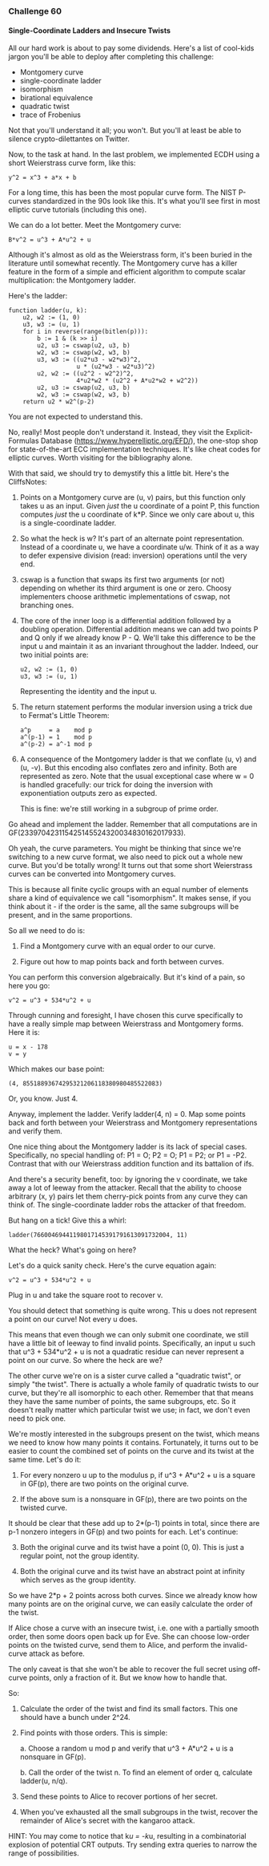 ### Challenge 60 
#### Single-Coordinate Ladders and Insecure Twists

All our hard work is about to pay some dividends. Here's a list of
cool-kids jargon you'll be able to deploy after completing this
challenge:

* Montgomery curve
* single-coordinate ladder
* isomorphism
* birational equivalence
* quadratic twist
* trace of Frobenius

Not that you'll understand it all; you won't. But you'll at least be
able to silence crypto-dilettantes on Twitter.

Now, to the task at hand. In the last problem, we implemented ECDH
using a short Weierstrass curve form, like this:

    y^2 = x^3 + a*x + b

For a long time, this has been the most popular curve form. The NIST
P-curves standardized in the 90s look like this. It's what you'll see
first in most elliptic curve tutorials (including this one).

We can do a lot better. Meet the Montgomery curve:

    B*v^2 = u^3 + A*u^2 + u

Although it's almost as old as the Weierstrass form, it's been buried
in the literature until somewhat recently. The Montgomery curve has a
killer feature in the form of a simple and efficient algorithm to
compute scalar multiplication: the Montgomery ladder.

Here's the ladder:

    function ladder(u, k):
        u2, w2 := (1, 0)
        u3, w3 := (u, 1)
        for i in reverse(range(bitlen(p))):
            b := 1 & (k >> i)
            u2, u3 := cswap(u2, u3, b)
            w2, w3 := cswap(w2, w3, b)
            u3, w3 := ((u2*u3 - w2*w3)^2,
                       u * (u2*w3 - w2*u3)^2)
            u2, w2 := ((u2^2 - w2^2)^2,
                       4*u2*w2 * (u2^2 + A*u2*w2 + w2^2))
            u2, u3 := cswap(u2, u3, b)
            w2, w3 := cswap(w2, w3, b)
        return u2 * w2^(p-2)

You are not expected to understand this.

No, really! Most people don't understand it. Instead, they visit the
Explicit-Formulas Database (https://www.hyperelliptic.org/EFD/), the
one-stop shop for state-of-the-art ECC implementation techniques. It's
like cheat codes for elliptic curves. Worth visiting for the
bibliography alone.

With that said, we should try to demystify this a little bit. Here's
the CliffsNotes:

1. Points on a Montgomery curve are (u, v) pairs, but this function
   only takes u as an input. Given *just* the u coordinate of a point
   P, this function computes *just* the u coordinate of k*P. Since we
   only care about u, this is a single-coordinate ladder.

2. So what the heck is w? It's part of an alternate point
   representation. Instead of a coordinate u, we have a coordinate
   u/w. Think of it as a way to defer expensive division (read:
   inversion) operations until the very end.

3. cswap is a function that swaps its first two arguments (or not)
   depending on whether its third argument is one or zero. Choosy
   implementers choose arithmetic implementations of cswap, not
   branching ones.

4. The core of the inner loop is a differential addition followed by a
   doubling operation. Differential addition means we can add two
   points P and Q only if we already know P - Q. We'll take this
   difference to be the input u and maintain it as an invariant
   throughout the ladder. Indeed, our two initial points are:

       u2, w2 := (1, 0)
       u3, w3 := (u, 1)

   Representing the identity and the input u.

5. The return statement performs the modular inversion using a trick
   due to Fermat's Little Theorem:

       a^p     = a    mod p
       a^(p-1) = 1    mod p
       a^(p-2) = a^-1 mod p

6. A consequence of the Montgomery ladder is that we conflate (u, v)
   and (u, -v). But this encoding also conflates zero and
   infinity. Both are represented as zero. Note that the usual
   exceptional case where w = 0 is handled gracefully: our trick for
   doing the inversion with exponentiation outputs zero as expected.

   This is fine: we're still working in a subgroup of prime order.

Go ahead and implement the ladder. Remember that all computations are
in GF(233970423115425145524320034830162017933).

Oh yeah, the curve parameters. You might be thinking that since we're
switching to a new curve format, we also need to pick out a whole new
curve. But you'd be totally wrong! It turns out that some short
Weierstrass curves can be converted into Montgomery curves.

This is because all finite cyclic groups with an equal number of
elements share a kind of equivalence we call "isomorphism". It makes
sense, if you think about it - if the order is the same, all the same
subgroups will be present, and in the same proportions.

So all we need to do is:

1. Find a Montgomery curve with an equal order to our curve.

2. Figure out how to map points back and forth between curves.

You can perform this conversion algebraically. But it's kind of a
pain, so here you go:

    v^2 = u^3 + 534*u^2 + u

Through cunning and foresight, I have chosen this curve specifically
to have a really simple map between Weierstrass and Montgomery
forms. Here it is:

    u = x - 178
    v = y

Which makes our base point:

    (4, 85518893674295321206118380980485522083)

Or, you know. Just 4.

Anyway, implement the ladder. Verify ladder(4, n) = 0. Map some points
back and forth between your Weierstrass and Montgomery representations
and verify them.

One nice thing about the Montgomery ladder is its lack of special
cases. Specifically, no special handling of: P1 = O; P2 = O; P1 = P2;
or P1 = -P2. Contrast that with our Weierstrass addition function and
its battalion of ifs.

And there's a security benefit, too: by ignoring the v coordinate, we
take away a lot of leeway from the attacker. Recall that the ability
to choose arbitrary (x, y) pairs let them cherry-pick points from any
curve they can think of. The single-coordinate ladder robs the
attacker of that freedom.

But hang on a tick! Give this a whirl:

    ladder(76600469441198017145391791613091732004, 11)

What the heck? What's going on here?

Let's do a quick sanity check. Here's the curve equation again:

    v^2 = u^3 + 534*u^2 + u

Plug in u and take the square root to recover v.

You should detect that something is quite wrong. This u does not
represent a point on our curve! Not every u does.

This means that even though we can only submit one coordinate, we
still have a little bit of leeway to find invalid
points. Specifically, an input u such that u^3 + 534*u^2 + u is not a
quadratic residue can never represent a point on our curve. So where
the heck are we?

The other curve we're on is a sister curve called a "quadratic twist",
or simply "the twist". There is actually a whole family of quadratic
twists to our curve, but they're all isomorphic to each
other. Remember that that means they have the same number of points,
the same subgroups, etc. So it doesn't really matter which particular
twist we use; in fact, we don't even need to pick one.

We're mostly interested in the subgroups present on the twist, which
means we need to know how many points it contains. Fortunately, it
turns out to be easier to count the combined set of points on the
curve and its twist at the same time. Let's do it:

1. For every nonzero u up to the modulus p, if u^3 + A*u^2 + u is a
   square in GF(p), there are two points on the original curve.

2. If the above sum is a nonsquare in GF(p), there are two points on
   the twisted curve.

It should be clear that these add up to 2*(p-1) points in total, since
there are p-1 nonzero integers in GF(p) and two points for each. Let's
continue:

3. Both the original curve and its twist have a point (0, 0). This is
   just a regular point, not the group identity.

4. Both the original curve and its twist have an abstract point at
   infinity which serves as the group identity.

So we have 2*p + 2 points across both curves. Since we already know
how many points are on the original curve, we can easily calculate the
order of the twist.

If Alice chose a curve with an insecure twist, i.e. one with a
partially smooth order, then some doors open back up for Eve. She can
choose low-order points on the twisted curve, send them to Alice, and
perform the invalid-curve attack as before.

The only caveat is that she won't be able to recover the full secret
using off-curve points, only a fraction of it. But we know how to
handle that.

So:

1. Calculate the order of the twist and find its small factors. This
   one should have a bunch under 2^24.

2. Find points with those orders. This is simple:

   a. Choose a random u mod p and verify that u^3 + A*u^2 + u is a
      nonsquare in GF(p).

   b. Call the order of the twist n. To find an element of order q,
      calculate ladder(u, n/q).

3. Send these points to Alice to recover portions of her secret.

4. When you've exhausted all the small subgroups in the twist, recover
   the remainder of Alice's secret with the kangaroo attack.

HINT: You may come to notice that k*u = -k*u, resulting in a
combinatorial explosion of potential CRT outputs. Try sending extra
queries to narrow the range of possibilities.
